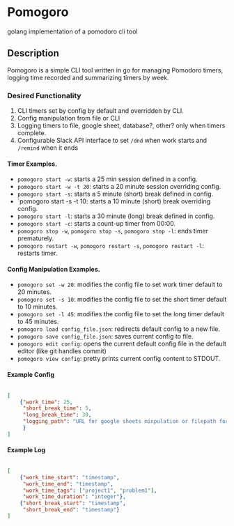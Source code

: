 # Pomogoro
golang implementation of a pomodoro cli tool

## Description

Pomogoro is a simple CLI tool written in go for managing Pomodoro timers, 
logging time recorded and summarizing timers by week.

### Desired Functionality

1. CLI timers set by config by default and overridden by CLI.
1. Config manipulation from file or CLI
1. Logging timers to file, google sheet, database?, other? only when timers complete.
1. Configurable Slack API interface to set `/dnd` when work starts and `/remind` when it ends

#### Timer Examples.

- `pomogoro start -w`: starts a 25 min session defined in a config.
- `pomogoro start -w -t 20`: starts a 20 minute session overriding config.
- `pomogoro start -s`: starts a 5 minute (short) break defined in config.
- `pomogoro start -s -t 10: starts a 10 minute (short) break overriding config.
- `pomogoro start -l`: starts a 30 minute (long) break defined in config.
- `pomogoro start -c`: starts a count-up timer from 00:00.
- `pomogoro stop -w`, `pomogoro stop -s`, `pomogoro stop -l`: ends timer prematurely.
- `pomogoro restart -w`, `pomogoro restart -s`, `pomogoro restart -l`: restarts timer.

#### Config Manipulation Examples.
    
- `pomogoro set -w 20`: modifies the config file to set work timer default to 20 minutes.
- `pomogoro set -s 10`: modifies the config file to set the short timer default to 10 minutes.
- `pomogoro set -l 45`: modifies the config file to set the long timer default to 45 minutes.
- `pomogoro load config_file.json`: redirects default config to a new file.
- `pomogoro save config_file.json`: saves current config to file.
- `pomogoro edit config`: opens the current default config file in the default editor (like git handles commit)
- `pomogoro view config`: pretty prints current config content to STDOUT.

#### Example Config

```json

[
    {"work_time": 25,
     "short_break_time": 5,
     "long_break_time": 30,
     "logging_path": "URL for google sheets minpulation or filepath for local json dump"
     }
]
```

#### Example Log

```json

[
    {"work_time_start": "timestamp",
     "work_time_end": "timestamp",
     "work_time_tags": ["project1", "problem1"],
     "work_time_duration": "integer"},
    {"short_break_start": "timestamp",
     "short_break_end": "timestamp"}
]
```
